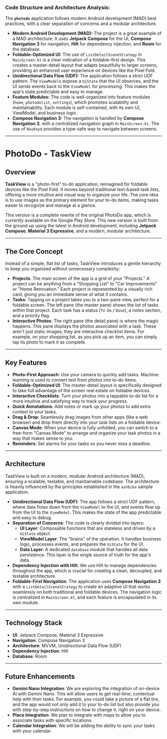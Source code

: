 ### Code Structure and Architecture Analysis:

The **`photodo`** application follows modern Android development (MAD) best practices, with a clear separation of concerns and a modular architecture.
* **Modern Android Development (MAD):** The project is a great example of a MAD architecture. It uses **Jetpack Compose** for the UI, **Compose Navigation 3** for navigation, **Hilt** for dependency injection, and **Room** for the database.
* **Foldable-Optimized UI:** The use of `ListDetailSceneStrategy` in `MainScreen.kt` is a clear indication of a foldable-first design. This creates a master-detail layout that adapts beautifully to larger screens, providing an enhanced user experience on devices like the Pixel Fold.
* **Unidirectional Data Flow (UDF):** The application follows a strict UDF pattern. The `ViewModel`s expose a `UiState` that the UI observes, and the UI sends events back to the `ViewModel` for processing. This makes the app's state predictable and easy to manage.
* **Feature Modules:** The code is well-organized into feature modules (`home`, `photodolist`, `settings`), which promotes scalability and maintainability. Each module is self-contained, with its own UI, ViewModel, and business logic.
* **Compose Navigation 3:** The navigation is handled by **Compose Navigation 3**, with a centralized navigation graph in `MainScreen.kt`. The use of `NavKey`s provides a type-safe way to navigate between screens.

---

# PhotoDo - TaskView

## Overview

**TaskView** is a "photo-first" to-do application, reimagined for foldable devices like the Pixel Fold. It moves beyond traditional text-based task lists, offering a more intuitive and visual way to organize your life. The core idea is to use images as the primary element for your to-do items, making tasks easier to recognize and manage at a glance.

This version is a complete rewrite of the original PhotoDo app, which is currently available on the Google Play Store. This new version is built from the ground up using the latest in Android development, including **Jetpack Compose**, **Material 3 Expressive**, and a modern, modular architecture.

---

## The Core Concept

Instead of a simple, flat list of tasks, TaskView introduces a gentle hierarchy to keep you organized without unnecessary complexity:

* **Projects**: The main screen of the app is a grid of your "Projects." A project can be anything from a "Shopping List" to "Car Improvements" or "Home Renovation." Each project is represented by a visually rich card, giving you an immediate sense of what it contains.
* **Tasks**: Tapping on a project takes you to a two-pane view, perfect for a foldable screen. The left pane (the master pane) shows the list of tasks within that project. Each task has a status (`To-Do` / `Done`), a notes section, and a priority flag.
* **Interactive Photos**: The right pane (the detail pane) is where the magic happens. This pane displays the photos associated with a task. These aren't just static images; they are interactive checklist items. For example, on your shopping list, as you pick up an item, you can simply tap its photo to mark it as complete.

---

## Key Features

* **Photo-First Approach**: Use your camera to quickly add tasks. Machine learning is used to convert text from photos into to-do items.
* **Foldable-Optimized UI**: The master-detail layout is specifically designed to take full advantage of the screen real estate on foldable devices.
* **Interactive Checklists**: Turn your photos into a tappable to-do list for a more intuitive and satisfying way to track your progress.
* **Quick Annotations**: Add notes or mark up your photos to add extra context to your tasks.
* **Drag & Drop**: Seamlessly drag images from other apps (like a web browser) and drop them directly into your task lists on a foldable device.
* **Canvas Mode**: When your device is fully unfolded, you can switch to a free-form "Canvas Mode" to arrange and organize your task photos in a way that makes sense to you.
* **Reminders**: Set alarms for your tasks so you never miss a deadline.

---

## Architecture

TaskView is built on a modern, modular Android architecture (MAD), ensuring a scalable, testable, and maintainable codebase. The architecture is heavily influenced by the principles established in the `ashbike` sample application.

* **Unidirectional Data Flow (UDF)**: The app follows a strict UDF pattern, where data flows down from the `ViewModel` to the UI, and events flow up from the UI to the `ViewModel`. This makes the state of the app predictable and easy to debug.
* **Separation of Concerns**: The code is clearly divided into layers:
    * **UI Layer**: Composable functions that are stateless and driven by a `UiState` object.
    * **ViewModel Layer**: The "brains" of the operation. It handles business logic, processes events, and prepares the `UiState` for the UI.
    * **Data Layer**: A dedicated `database` module that handles all data persistence. This layer is the single source of truth for the app's data.
* **Dependency Injection with Hilt**: We use Hilt to manage dependencies throughout the app, which is crucial for creating a clean, decoupled, and testable architecture.
* **Foldable-First Navigation**: The application uses **Compose Navigation 3** with a `ListDetailSceneStrategy` to create an adaptive UI that works seamlessly on both traditional and foldable devices. The navigation logic is centralized in `MainScreen.kt`, and each feature is encapsulated in its own module.

---

## Technology Stack

* **UI**: Jetpack Compose, Material 3 Expressive
* **Navigation**: Compose Navigation 3
* **Architecture**: MVVM, Unidirectional Data Flow (UDF)
* **Dependency Injection**: Hilt
* **Database**: Room

---

## Future Enhancements

* **Gemini Nano Integration**: We are exploring the integration of on-device AI with Gemini Nano. This will allow users to get real-time, contextual help with their tasks. For example, you could take a picture of a flat tire, and the app would not only add it to your to-do list but also provide you with step-by-step instructions on how to change it, right on your device.
* **Place Integration**: We plan to integrate with maps to allow you to associate tasks with specific locations.
* **Calendar Integration**: We will be adding the ability to sync your tasks with your calendar.